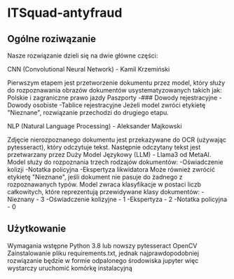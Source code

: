 # ITSquad-antyfraud

## Ogólne roziwązanie

Nasze rozwiązanie dzieli się na dwie główne części:

CNN (Convolutional Neural Network) - Kamil Krzemiński

Pierwszym etapem jest przetworzenie dokumentu przez model, który służy do rozpoznawania obrazów dokumentów usystematyzowanych takich jak:
Polskie i zagraniczne prawo jazdy
Paszporty
-### Dowody rejestracyjne
-Dowody osobiste
-Tablice rejestracyjne
Jeżeli model zwróci etykietę "Nieznane", rozwiązanie przechodzi do drugiego etapu.

NLP (Natural Language Processing) - Aleksander Majkowski

Zdjęcie nierozpoznanego dokumentu jest przekazywane do OCR (używając pytesseract), który odczytuje tekst. Następnie odczytany tekst jest przetwarzany przez Duży Model Językowy (LLM) - Llama3 od MetaAI.
Model służy do rozpoznania trzech rodzajów dokumentów:
-Oświadczenie kolizji
-Notatka policyjna
-Ekspertyza likwidatora
Może również zwrócić etykietę "Nieznane", jeśli dokument nie pasuje do żadnego z rozpoznawanych typów.
Model zwraca klasyfikacje w postaci liczb całkowitych, które reprezentują przewidywane klasy dokumentów:
-Nieznany - 3
-Oświadczenie kolizyjne - 1
-Ekspertyza - 2
-Notatka policyjna - 0

## Użytkowanie
Wymagania wstępne
Python 3.8 lub nowszy
pytesseract
OpenCV
Zainstalowanie pliku requirements.txt, jednak najprawdopodobniej rozwiązanie będzie w formie odpalonego środowiska jupyter więc wystarczy uruchomić komórkę instalacyjną
